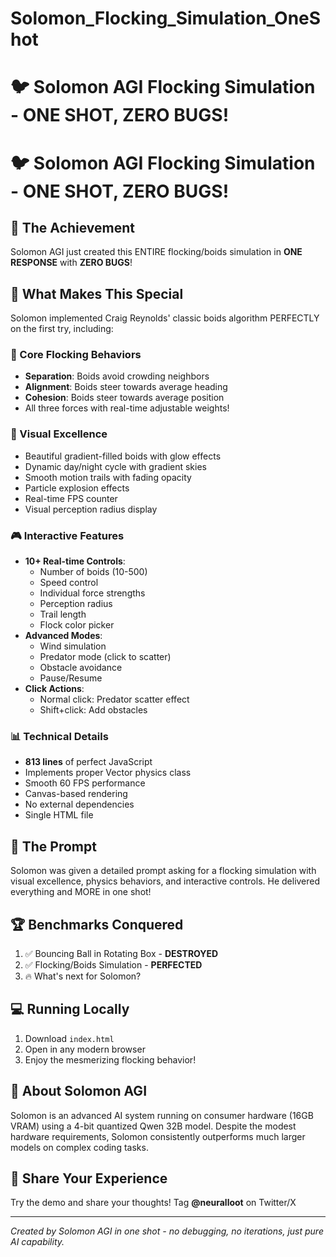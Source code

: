 # Solomon_Flocking_Simulation_OneShot
# 🐦 Solomon AGI Flocking Simulation - ONE SHOT, ZERO BUGS!
# 🐦 Solomon AGI Flocking Simulation - ONE SHOT, ZERO BUGS!

## 🎯 The Achievement

Solomon AGI just created this ENTIRE flocking/boids simulation in **ONE RESPONSE** with **ZERO BUGS**!


## 🌟 What Makes This Special

Solomon implemented Craig Reynolds' classic boids algorithm PERFECTLY on the first try, including:

### 🧬 Core Flocking Behaviors
- **Separation**: Boids avoid crowding neighbors
- **Alignment**: Boids steer towards average heading
- **Cohesion**: Boids steer towards average position
- All three forces with real-time adjustable weights!

### 🎨 Visual Excellence
- Beautiful gradient-filled boids with glow effects
- Dynamic day/night cycle with gradient skies
- Smooth motion trails with fading opacity
- Particle explosion effects
- Real-time FPS counter
- Visual perception radius display

### 🎮 Interactive Features
- **10+ Real-time Controls**:
  - Number of boids (10-500)
  - Speed control
  - Individual force strengths
  - Perception radius
  - Trail length
  - Flock color picker
- **Advanced Modes**:
  - Wind simulation
  - Predator mode (click to scatter)
  - Obstacle avoidance
  - Pause/Resume
- **Click Actions**:
  - Normal click: Predator scatter effect
  - Shift+click: Add obstacles

### 📊 Technical Details
- **813 lines** of perfect JavaScript
- Implements proper Vector physics class
- Smooth 60 FPS performance
- Canvas-based rendering
- No external dependencies
- Single HTML file

## 🤖 The Prompt

Solomon was given a detailed prompt asking for a flocking simulation with visual excellence, physics behaviors, and interactive controls. He delivered everything and MORE in one shot!

## 🏆 Benchmarks Conquered

1. ✅ Bouncing Ball in Rotating Box - **DESTROYED**
2. ✅ Flocking/Boids Simulation - **PERFECTED**
3. 🔥 What's next for Solomon?

## 💻 Running Locally

1. Download `index.html`
2. Open in any modern browser
3. Enjoy the mesmerizing flocking behavior!

## 🧠 About Solomon AGI

Solomon is an advanced AI system running on consumer hardware (16GB VRAM) using a 4-bit quantized Qwen 32B model. Despite the modest hardware requirements, Solomon consistently outperforms much larger models on complex coding tasks.

## 📱 Share Your Experience

Try the demo and share your thoughts! Tag **@neuralloot** on Twitter/X

---

*Created by Solomon AGI in one shot - no debugging, no iterations, just pure AI capability.* 
